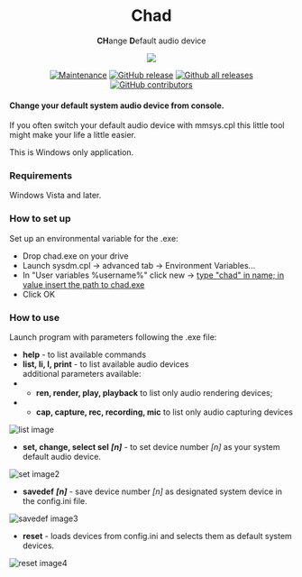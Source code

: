 <h1 align="center">
Chad
</h1>

<p align="center">
  <b>CH</b>ange <b>D</b>efault audio device
</p>

<p align="center">
  <img src="https://i.imgur.com/BhrUHfb.png">
</p>

<div align="center">

[![Maintenance](https://img.shields.io/badge/Maintained%3F-yes-green.svg)](https://GitHub.com/InsaneZulol/Chad/graphs/commit-activity)
[![GitHub release](https://img.shields.io/github/release/InsaneZulol/Chad.svg)](https://GitHub.com/Naereen/StrapDown.js/releases/)
[![Github all releases](https://img.shields.io/github/downloads/InsaneZulol/Chad/total.svg)](https://github.com/InsaneZulol/Chad/releases/)
[![GitHub contributors](https://img.shields.io/github/contributors/InsaneZulol/Chad.svg)](https://GitHub.com/Naereen/StrapDown.js/graphs/contributors/)

</div>

#### Change your default system audio device from console.

If you often switch your default audio device with mmsys.cpl this little tool might make your life a little easier.

This is Windows only application.

### Requirements
Windows Vista and later.

### How to set up
Set up an environmental variable for the .exe:
- Drop chad.exe on your drive
- Launch sysdm.cpl -> advanced tab -> Environment Variables... 
- In "User variables %username%" click new -> [type "chad" in name; in value insert the path to chad.exe](https://i.imgur.com/8xB3yHv.png)
- Click OK

### How to use
Launch program with parameters following the .exe file:
- __help__ - to list available commands
- __list, li, l, print__  - to list available audio devices  
additional parameters available:  
- - __ren, render, play, playback__ to list only audio rendering devices;  
- - __cap, capture, rec, recording, mic__ to list only audio capturing devices

![list image](https://i.imgur.com/AyRf2ef.png)

- __set, change, select sel__ ***[n]*** - to set device number *[n]* as your system default audio device.

![set image2](https://i.imgur.com/dVIkfP2.png)

- __savedef__ ***[n]*** - save device number *[n]* as designated system device in the config.ini file. 

![savedef image3](https://i.imgur.com/FYIuVtB.png)

- __reset__ - loads devices from config.ini and selects them as default system devices.

![reset image4](https://i.imgur.com/NwoutBM.png)
